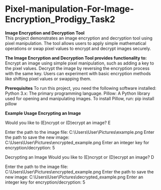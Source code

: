 # Pixel-manipulation-For-Image-Encryption_Prodigy_Task2

**Image Encryption and Decryption Tool**  
This project demonstrates an image encryption and decryption tool using pixel manipulation. The tool allows users to apply simple mathematical operations or swap pixel values to encrypt and decrypt images securely.

**The Image Encryption and Decryption Tool provides functionality to:**
Encrypt an image using simple pixel manipulation, such as adding a key to the pixel values.
Decrypt the image by reversing the encryption process with the same key.
Users can experiment with basic encryption methods like shifting pixel values or swapping them.

**Prerequisites**
To run this project, you need the following software installed:
Python 3.x: The primary programming language.
Pillow: A Python library used for opening and manipulating images.
To install Pillow, run:
pip install pillow

**Example Usage
Encrypting an Image**

Would you like to (E)ncrypt or (D)ecrypt an image? E

Enter the path to the image file: C:\Users\User\Pictures\example.png
Enter the path to save the new image: C:\Users\User\Pictures\encrypted_example.png
Enter an integer key for encryption/decryption: 5

Decrypting an Image
Would you like to (E)ncrypt or (D)ecrypt an image? D

Enter the path to the image file: C:\Users\User\Pictures\encrypted_example.png
Enter the path to save the new image: C:\Users\User\Pictures\decrypted_example.png
Enter an integer key for encryption/decryption: 5
